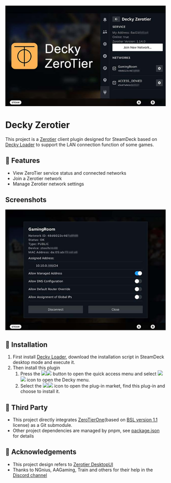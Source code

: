 ![thumbnail.jpg](./assets/thumbnail.jpg)

# Decky Zerotier

This project is a [Zerotier](https://www.zerotier.com/) client plugin designed for SteamDeck based on [Decky Loader](https://github.com/SteamDeckHomebrew/decky-loader) to support the LAN connection function of some games.

## 🎨 Features
- View ZeroTier service status and connected networks
- Join a Zerotier network
- Manage Zerotier network settings

## Screenshots
![network_detail.jpg](./assets/network_detail.jpg)

## 💾 Installation
1. First install [Decky Loader](https://github.com/SteamDeckHomebrew/decky-loader), download the installation script in SteamDeck desktop mode and execute it.
1. Then install this plugin
   1. Press the <img src="https://raw.githubusercontent.com/SteamDeckHomebrew/decky-loader/main/docs/images/light/qam.svg#gh-dark-mode-only" height=16><img src="https://raw.githubusercontent.com/SteamDeckHomebrew/decky-loader/main/docs/images/dark/qam.svg#gh-light-mode-only" height=16> button to open the quick access menu and select <img src="https://raw.githubusercontent.com/SteamDeckHomebrew/decky-loader/main/docs/images/light/plug.svg#gh-dark-mode-only" height=16><img src="https://raw.githubusercontent.com/SteamDeckHomebrew/decky-loader/main/docs/images/dark/plug.svg#gh-light-mode-only" height=16> icon to open the Decky menu.
   1. Select the <img src="https://raw.githubusercontent.com/SteamDeckHomebrew/decky-loader/main/docs/images/light/store.svg#gh-dark-mode-only" height=16><img src="https://raw.githubusercontent.com/SteamDeckHomebrew/decky-loader/main/docs/images/dark/store.svg#gh-light-mode-only" height=16> icon to open the plug-in market, find this plug-in and choose to install it.
   
## 🤝 Third Party
- This project directly integrates [ZeroTierOne](https://github.com/zerotier/ZeroTierOne)(based on [BSL version 1.1](https://mariadb.com/bsl11/) license) as a Git submodule.
- Other project dependencies are managed by pnpm, see [package.json](https://github.com/hyacz/decky-zerotier/blob/main/package.json) for details

## 📜 Acknowledgements
- This project design refers to [Zerotier DesktopUI](https://github.com/zerotier/DesktopUI)
- Thanks to NGnius, AAGaming, Train and others for their help in the [Discord channel](https://deckbrew.xyz/discord)